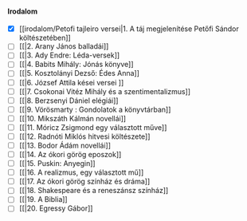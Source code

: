 #### Irodalom
- [x] [[irodalom/Petofi tajleiro versei|1. A táj megjelenítése Petőfi Sándor költészetében]]
- [ ] [[|2. Arany János balladái]]
- [ ] [[|3. Ady Endre: Léda-versek]]
- [ ] [[|4. Babits Mihály: Jónás könyve]]
- [ ] [[|5. Kosztolányi Dezső: Édes Anna]]
- [ ] [[|6. József Attila kései versei ]]
- [ ] [[|7. Csokonai Vitéz Mihály és a szentimentalizmus]]
- [ ] [[|8. Berzsenyi Dániel elégiái]]
- [ ] [[|9. Vörösmarty : Gondolatok a könyvtárban]]
- [ ] [[|10. Mikszáth Kálmán novellái]]
- [ ] [[|11. Móricz Zsigmond egy választott műve]]
- [ ] [[|12. Radnóti Miklós hitvesi költészete]]
- [ ] [[|13. Bodor Ádám novellái]]
- [ ] [[|14. Az ókori görög eposzok]]
- [ ] [[|15. Puskin: Anyegin]]
- [ ] [[|16. A realizmus, egy választott mű]]
- [ ] [[|17. Az ókori görög színház és dráma]]
- [ ] [[|18. Shakespeare és a reneszánsz színház]]
- [ ] [[|19. A Biblia]]
- [ ] [[|20. Egressy Gábor]]